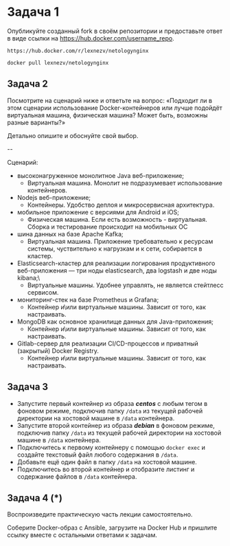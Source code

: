 # Задача 1
Опубликуйте созданный fork в своём репозитории и предоставьте ответ в виде ссылки на https://hub.docker.com/username_repo.
```
https://hub.docker.com/r/lexnezv/netologynginx
```
```
docker pull lexnezv/netologynginx
```
## Задача 2

Посмотрите на сценарий ниже и ответьте на вопрос:
«Подходит ли в этом сценарии использование Docker-контейнеров или лучше подойдёт виртуальная машина, физическая машина? Может быть, возможны разные варианты?»

Детально опишите и обоснуйте свой выбор.

--

Сценарий:

- высоконагруженное монолитное Java веб-приложение;
  - Виртуальная машина. Монолит не подразумевает использование контейнеров. 
- Nodejs веб-приложение;
  - Контейнеры. Удобство деплоя и микросервисная архитектура.
- мобильное приложение c версиями для Android и iOS;
  - Физическая машина. Если есть возможность - виртуальная. Сборка и тестирование происходит на мобильных ОС
- шина данных на базе Apache Kafka;
  - Виртуальная машина. Приложение требовательно к ресурсам системы, чуствительно к нагрузкам и к сети, собирается в кластер.
- Elasticsearch-кластер для реализации логирования продуктивного веб-приложения — три ноды elasticsearch, два logstash и две ноды kibana;\
  - Виртуальные машины. Удобнее управлять, не является стейтлесс сервисом.
- мониторинг-стек на базе Prometheus и Grafana;
  - Контейнер и\или виртуальные машины. Зависит от того, как настраивать.
- MongoDB как основное хранилище данных для Java-приложения;
  - Контейнер и\или виртуальные машины. Зависит от того, как настраивать.
- Gitlab-сервер для реализации CI/CD-процессов и приватный (закрытый) Docker Registry.
  - Контейнер и\или виртуальные машины. Зависит от того, как настраивать.

## Задача 3

- Запустите первый контейнер из образа ***centos*** c любым тегом в фоновом режиме, подключив папку ```/data``` из текущей рабочей директории на хостовой машине в ```/data``` контейнера.
- Запустите второй контейнер из образа ***debian*** в фоновом режиме, подключив папку ```/data``` из текущей рабочей директории на хостовой машине в ```/data``` контейнера.
- Подключитесь к первому контейнеру с помощью ```docker exec``` и создайте текстовый файл любого содержания в ```/data```.
- Добавьте ещё один файл в папку ```/data``` на хостовой машине.
- Подключитесь во второй контейнер и отобразите листинг и содержание файлов в ```/data``` контейнера.

## Задача 4 (*)

Воспроизведите практическую часть лекции самостоятельно.

Соберите Docker-образ с Ansible, загрузите на Docker Hub и пришлите ссылку вместе с остальными ответами к задачам.
